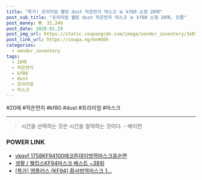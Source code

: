 ```yaml
--- 
title: "특가! 프리미엄 웰빙 dust 작은먼지 마스크 뉴 kf80 소형 20매" 
post_sub_title: "프리미엄 웰빙 dust 작은먼지 마스크 뉴 kf80 소형 20매, 단품" 
post_money: ₩. 31,240 
post_date: 2020.01.29 
post_img_url: https://static.coupangcdn.com/image/vendor_inventory/3e01/d64f6b1893d75ae4b91f266f8deea3b0a681c686c72c7bbe5cfd4dfcc33e.jpg 
post_link_url: https://coupa.ng/bnHU6h 
categories: 
  - vendor_inventory 
tags: 
  - 20매 
  - 작은먼지 
  - kf80 
  - dust 
  - 프리미엄 
  - 마스크 
--- 
```

  #20매 #작은먼지 #kf80 #dust #프리미엄 #마스크 
<hr> 

> 시간을 선택하는 것은 시간을 절약하는 것이다. - 베이컨 


### POWER LINK

* <a href="https://blog.naver.com/fasyy4321/221790796426" target="_blank">vkqyf 1758KF94100매코튼데이방역마스크휴순면</a>
* <a href="https://blog.naver.com/santokki14/221786992815" target="_blank">생활 / 웰킵스KF94마스크 베스트 ~38위</a>
* <a href="https://blog.naver.com/an0733/221790359174" target="_blank">[특가] 엠플러스 [KF94] 황사방역마스크 1...</a>
